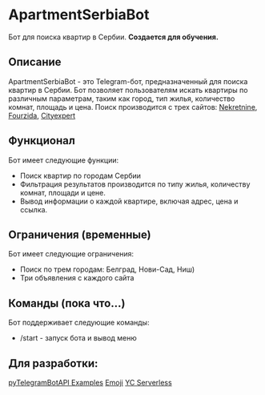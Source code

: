 # ApartmentSerbiaBot
Бот для поиска квартир в Сербии. **Создается для обучения.**

## Описание
ApartmentSerbiaBot - это Telegram-бот, предназначенный для поиска квартир в Сербии. 
Бот позволяет пользователям искать квартиры по различным параметрам, таким как город, тип жилья, количество комнат, площадь и цена.
Поиск производится с трех сайтов: [Nekretnine](https://www.nekretnine.rs), [Fourzida](https://www.4zida.rs), [Cityexpert](https://www.cityexpert.rs)

## Функционал
Бот имеет следующие функции:
* Поиск квартир по городам Сербии
* Фильтрация результатов производится по типу жилья, количеству комнат, площади и цене.
* Вывод информации о каждой квартире, включая адрес, цена и ссылка.

## Ограничения (временные)
Бот имеет следующие ограничения:
* Поиск по трем городам: Белград, Нови-Сад, Ниш)
* Три объявления с каждого сайта


## Команды (пока что...)
Бот поддерживает следующие команды:
* /start - запуск бота и вывод меню

## Для разработки:
[pyTelegramBotAPI Examples](https://github.com/eternnoir/pyTelegramBotAPI/blob/master/examples)
[Emoji](https://emojipedia.org/)
[YC Serverless](https://github.com/mskozlova/ydb_serverless_telegram_bot/tree/main)
